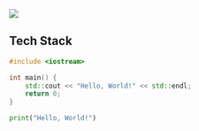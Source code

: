 <div>
  <picture>
    <source 
      srcset="https://github-readme-stats.vercel.app/api?username=cc63&show_icons=true&theme=dark&hide_border=true"
      media="(prefers-color-scheme: dark)"
    />
    <source
      srcset="https://github-readme-stats.vercel.app/api?username=cc63&show_icons=true&theme=default&hide_border=true"
      media="(prefers-color-scheme: light), (prefers-color-scheme: no-preference)"
    />
    <img src="https://github-readme-stats.vercel.app/api?username=cc63&show_icons=true&hide_border=true" />
  </picture>
</div>

## Tech Stack

```cpp
#include <iostream>

int main() {
    std::cout << "Hello, World!" << std::endl;
    return 0;
}
```

```python
print("Hello, World!")
```

<!--
💡 Thanks for visiting my profile! 
-->
